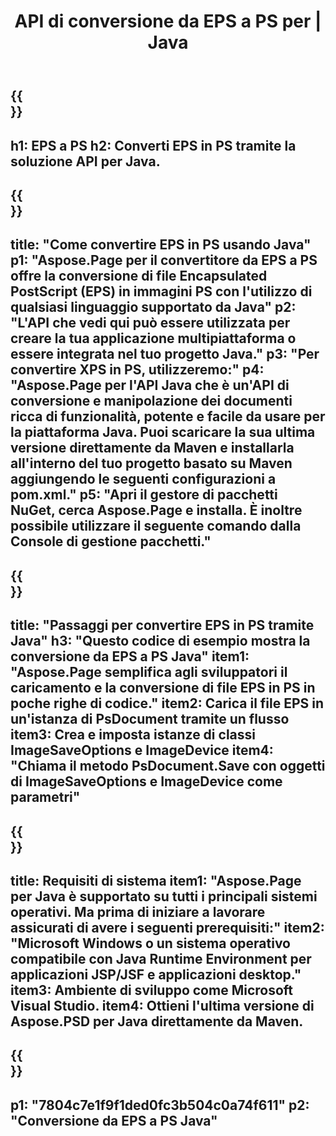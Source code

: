 ﻿---
translation: true
template: /_templates/_conversion-child-java.md
title: API di conversione da EPS a PS per | Java
url: /java/conversion/eps-to-ps/
description: Esempio di codice di conversione Java per il formato EPS in file PS. Utilizzare questo codice di esempio per convertire EPS in PS all'interno di qualsiasi applicazione basata su Java Web o Desktop.
informat: EPS
outformat: PS
otherformats: XPS PS
---

{{<section banner>}}
---
h1: EPS a PS
h2: Converti EPS in PS tramite la soluzione API per Java.
---

{{<section overview>}}
---
title: "Come convertire EPS in PS usando Java"
p1: "Aspose.Page per il convertitore da EPS a PS offre la conversione di file Encapsulated PostScript (EPS) in immagini PS con l'utilizzo di qualsiasi linguaggio supportato da Java"
p2: "L'API che vedi qui può essere utilizzata per creare la tua applicazione multipiattaforma o essere integrata nel tuo progetto Java."
p3: "Per convertire XPS in PS, utilizzeremo:"
p4: "Aspose.Page per l'API Java che è un'API di conversione e manipolazione dei documenti ricca di funzionalità, potente e facile da usare per la piattaforma Java. Puoi scaricare la sua ultima versione direttamente da Maven e installarla all'interno del tuo progetto basato su Maven aggiungendo le seguenti configurazioni a pom.xml."
p5: "Apri il gestore di pacchetti NuGet, cerca Aspose.Page e installa. È inoltre possibile utilizzare il seguente comando dalla Console di gestione pacchetti."
---

{{<section feature1>}}
---
title: "Passaggi per convertire EPS in PS tramite Java"
h3: "Questo codice di esempio mostra la conversione da EPS a PS Java"
item1: "Aspose.Page semplifica agli sviluppatori il caricamento e la conversione di file EPS in PS in poche righe di codice."
item2: Carica il file EPS in un'istanza di PsDocument tramite un flusso
item3: Crea e imposta istanze di classi ImageSaveOptions e ImageDevice
item4: "Chiama il metodo PsDocument.Save con oggetti di ImageSaveOptions e ImageDevice come parametri"
---

{{<section feature2>}}
---
title: Requisiti di sistema
item1: "Aspose.Page per Java è supportato su tutti i principali sistemi operativi. Ma prima di iniziare a lavorare assicurati di avere i seguenti prerequisiti:"
item2: "Microsoft Windows o un sistema operativo compatibile con Java Runtime Environment per applicazioni JSP/JSF e applicazioni desktop."
item3: Ambiente di sviluppo come Microsoft Visual Studio.
item4: Ottieni l'ultima versione di Aspose.PSD per Java direttamente da Maven.
---

{{<section gist>}}
---
p1: "7804c7e1f9f1ded0fc3b504c0a74f611"
p2: "Conversione da EPS a PS Java"
---

